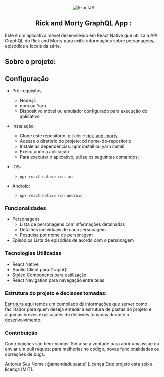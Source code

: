 <div align="center">
<img src="https://img.shields.io/badge/React-20232A?style=for-the-badge&logo=react&logoColor=61DAFB" alt="ReactJS"> 
<h2 align="center">Rick and Morty GraphQL App : </h2>
</div>
Este é um aplicativo móvel desenvolvido em React Native que utiliza a API GraphQL do Rick and Morty para exibir informações sobre personagens, episódios e locais da série.

## Sobre o projeto: 

<!-- Adicionar imagens/gifs-->
## Configuração
- Pré-requisitos
    * Node.js
    * npm ou Yarn
    * Dispositivo móvel ou emulador configurado para execução do aplicativo
- Instalação
    * Clone este repositório: git clone [rick-and-morty](https://github.com/amandaduuaarte/rick-and-morty)
    * Acesse o diretório do projeto: cd nome-do-repositorio
    * Instale as dependências: npm install ou yarn install
    * Executando a aplicação
    * Para executar o aplicativo, utilize os seguintes comandos:

- iOS:
    * `npx react-native run-ios`

- Android:
    * `npx react-native run-android`
 
  
### Funcionalidades
- Personagens
    * Lista de personagens com informações detalhadas
    * Detalhes individuais de cada personagem
    * Pesquisa por nome de personagem
- Episódios
Lista de episódios de acordo com o personagem


### Tecnologias Utilizadas
  * React Native
  * Apollo Client para GraphQL
  * Styled Components para estilização  
  * React Navigation para navegação entre telas

### Estrutura do projeto e decisoes tomadas:
[Estrutura](./STRUCTURE.MD) aqui temos um compilado de informações que server como facilitador para quem deseja enteder a estrutura de pastas do projeto e algumas breves explicações de decisões tomadas durante o desenvolvimento.

### Contribuição
Contribuições são bem-vindas! Sinta-se à vontade para abrir uma issue ou enviar um pull request para melhorias no código, novas funcionalidades ou correções de bugs.

Autores
Seu Nome (@amandaduuaarte)
Licença
Este projeto está sob a licença [MIT].
